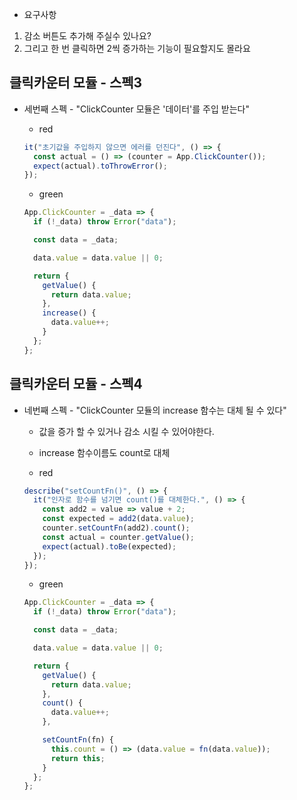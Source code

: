 - 요구사항

1. 감소 버튼도 추가해 주실수 있나요?
2. 그리고 한 번 클릭하면 2씩 증가하는 기능이 필요할지도 몰라요

## 클릭카운터 모듈 - 스펙3

- 세번째 스펙 - "ClickCounter 모듈은 '데이터'를 주입 받는다"

  - red

  ```javascript
  it("초기값을 주입하지 않으면 에러를 던진다", () => {
    const actual = () => (counter = App.ClickCounter());
    expect(actual).toThrowError();
  });
  ```

  - green

  ```javascript
  App.ClickCounter = _data => {
    if (!_data) throw Error("data");

    const data = _data;

    data.value = data.value || 0;

    return {
      getValue() {
        return data.value;
      },
      increase() {
        data.value++;
      }
    };
  };
  ```

## 클릭카운터 모듈 - 스펙4

- 네번째 스펙 - "ClickCounter 모듈의 increase 함수는 대체 될 수 있다"

  - 값을 증가 할 수 있거나 감소 시킬 수 있어야한다.
  - increase 함수이름도 count로 대체

  - red

  ```javascript
  describe("setCountFn()", () => {
    it("인자로 함수를 넘기면 count()를 대체한다.", () => {
      const add2 = value => value + 2;
      const expected = add2(data.value);
      counter.setCountFn(add2).count();
      const actual = counter.getValue();
      expect(actual).toBe(expected);
    });
  });
  ```

  - green

  ```javascript
  App.ClickCounter = _data => {
    if (!_data) throw Error("data");

    const data = _data;

    data.value = data.value || 0;

    return {
      getValue() {
        return data.value;
      },
      count() {
        data.value++;
      },

      setCountFn(fn) {
        this.count = () => (data.value = fn(data.value));
        return this;
      }
    };
  };
  ```
